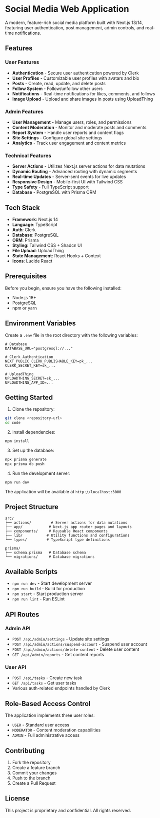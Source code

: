 # Social Media Web Application

A modern, feature-rich social media platform built with Next.js 13/14, featuring user authentication, post management, admin controls, and real-time notifications.

## Features

### User Features
- **Authentication** - Secure user authentication powered by Clerk
- **User Profiles** - Customizable user profiles with avatars and bio
- **Posts** - Create, read, update, and delete posts
- **Follow System** - Follow/unfollow other users
- **Notifications** - Real-time notifications for likes, comments, and follows
- **Image Upload** - Upload and share images in posts using UploadThing

### Admin Features
- **User Management** - Manage users, roles, and permissions
- **Content Moderation** - Monitor and moderate posts and comments
- **Report System** - Handle user reports and content flags
- **Site Settings** - Configure global site settings
- **Analytics** - Track user engagement and content metrics

### Technical Features
- **Server Actions** - Utilizes Next.js server actions for data mutations
- **Dynamic Routing** - Advanced routing with dynamic segments
- **Real-time Updates** - Server-sent events for live updates
- **Responsive Design** - Mobile-first UI with Tailwind CSS
- **Type Safety** - Full TypeScript support
- **Database** - PostgreSQL with Prisma ORM

## Tech Stack

- **Framework**: Next.js 14
- **Language**: TypeScript
- **Auth**: Clerk
- **Database**: PostgreSQL
- **ORM**: Prisma
- **Styling**: Tailwind CSS + Shadcn UI
- **File Upload**: UploadThing
- **State Management**: React Hooks + Context
- **Icons**: Lucide React

## Prerequisites

Before you begin, ensure you have the following installed:
- Node.js 18+ 
- PostgreSQL
- npm or yarn

## Environment Variables

Create a `.env` file in the root directory with the following variables:

```env
# Database
DATABASE_URL="postgresql://..."

# Clerk Authentication
NEXT_PUBLIC_CLERK_PUBLISHABLE_KEY=pk_...
CLERK_SECRET_KEY=sk_...

# UploadThing
UPLOADTHING_SECRET=sk_...
UPLOADTHING_APP_ID=...
```

## Getting Started

1. Clone the repository:
```bash
git clone <repository-url>
cd code
```

2. Install dependencies:
```bash
npm install
```

3. Set up the database:
```bash
npx prisma generate
npx prisma db push
```

4. Run the development server:
```bash
npm run dev
```

The application will be available at `http://localhost:3000`

## Project Structure

```
src/
├── actions/         # Server actions for data mutations
├── app/            # Next.js app router pages and layouts
├── components/     # Reusable React components
├── lib/           # Utility functions and configurations
└── types/         # TypeScript type definitions

prisma/
├── schema.prisma   # Database schema
└── migrations/     # Database migrations
```

## Available Scripts

- `npm run dev` - Start development server
- `npm run build` - Build for production
- `npm start` - Start production server
- `npm run lint` - Run ESLint

## API Routes

### Admin API
- `POST /api/admin/settings` - Update site settings
- `POST /api/admin/actions/suspend-account` - Suspend user account
- `POST /api/admin/actions/delete-content` - Delete user content
- `GET /api/admin/reports` - Get content reports

### User API
- `POST /api/tasks` - Create new task
- `GET /api/tasks` - Get user tasks
- Various auth-related endpoints handled by Clerk

## Role-Based Access Control

The application implements three user roles:
- `USER` - Standard user access
- `MODERATOR` - Content moderation capabilities
- `ADMIN` - Full administrative access

## Contributing

1. Fork the repository
2. Create a feature branch
3. Commit your changes
4. Push to the branch
5. Create a Pull Request

## License

This project is proprietary and confidential. All rights reserved.
